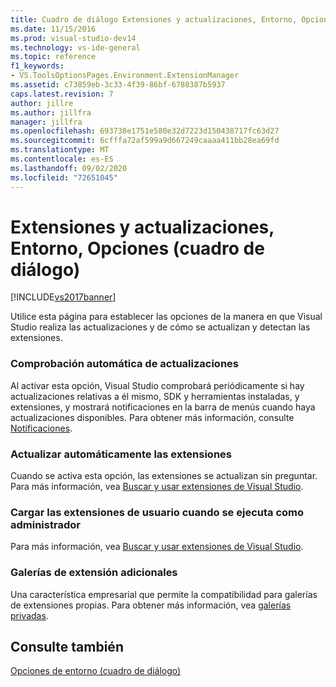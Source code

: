 ```yaml
---
title: Cuadro de diálogo Extensiones y actualizaciones, Entorno, Opciones | Microsoft Docs
ms.date: 11/15/2016
ms.prod: visual-studio-dev14
ms.technology: vs-ide-general
ms.topic: reference
f1_keywords:
- VS.ToolsOptionsPages.Environment.ExtensionManager
ms.assetid: c73859eb-3c33-4f39-86bf-6788387b5937
caps.latest.revision: 7
author: jillre
ms.author: jillfra
manager: jillfra
ms.openlocfilehash: 693738e1751e580e32d7223d150438717fc63d27
ms.sourcegitcommit: 6cfffa72af599a9d667249caaaa411bb28ea69fd
ms.translationtype: MT
ms.contentlocale: es-ES
ms.lasthandoff: 09/02/2020
ms.locfileid: "72651045"
---
```

# <a name="extensions-and-updates-environment-options-dialog-box"></a>Extensiones y actualizaciones, Entorno, Opciones (cuadro de diálogo)
[!INCLUDE[vs2017banner](../../includes/vs2017banner.md)]

Utilice esta página para establecer las opciones de la manera en que Visual Studio realiza las actualizaciones y de cómo se actualizan y detectan las extensiones.

### <a name="automatically-check-for-updates"></a>Comprobación automática de actualizaciones
 Al activar esta opción, Visual Studio comprobará periódicamente si hay actualizaciones relativas a él mismo, SDK y herramientas instaladas, y extensiones, y mostrará notificaciones en la barra de menús cuando haya actualizaciones disponibles. Para obtener más información, consulte [Notificaciones](../../ide/visual-studio-notifications.md).

### <a name="automatically-update-extensions"></a>Actualizar automáticamente las extensiones
 Cuando se activa esta opción, las extensiones se actualizan sin preguntar. Para más información, vea [Buscar y usar extensiones de Visual Studio](../../ide/finding-and-using-visual-studio-extensions.md).

### <a name="load-user-extensions-when-running-as-administrator"></a>Cargar las extensiones de usuario cuando se ejecuta como administrador
 Para más información, vea [Buscar y usar extensiones de Visual Studio](../../ide/finding-and-using-visual-studio-extensions.md).

### <a name="additional-extension-galleries"></a>Galerías de extensión adicionales
 Una característica empresarial que permite la compatibilidad para galerías de extensiones propias. Para obtener más información, vea [galerías privadas](../../extensibility/private-galleries.md).

## <a name="see-also"></a>Consulte también
 [Opciones de entorno (cuadro de diálogo)](../../ide/reference/environment-options-dialog-box.md)
